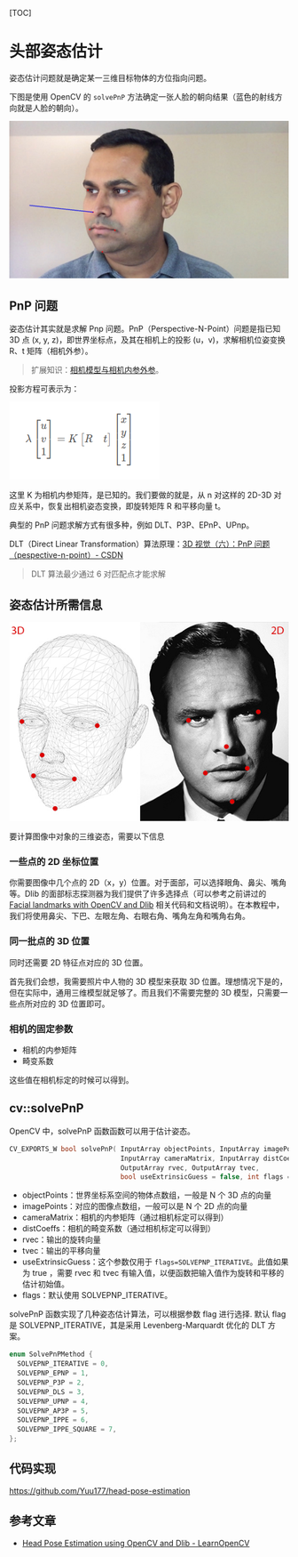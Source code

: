 [TOC]

# 头部姿态估计

姿态估计问题就是确定某一三维目标物体的方位指向问题。

下图是使用 OpenCV 的 `solvePnP` 方法确定一张人脸的朝向结果（蓝色的射线方向就是人脸的朝向）。

![face_output](./.头部姿态估计.assets/face_output.jpg)

## PnP 问题

姿态估计其实就是求解 Pnp 问题。PnP（Perspective-N-Point）问题是指已知 3D 点 (x, y, z)，即世界坐标点，及其在相机上的投影 (u，v)，求解相机位姿变换 R、t 矩阵（相机外参）。

> 扩展知识：[相机模型与相机内参外参](https://github.com/Yuu177/learn/blob/main/%E8%AE%A1%E7%AE%97%E6%9C%BA%E8%A7%86%E8%A7%89/%E7%9B%B8%E6%9C%BA%E6%A8%A1%E5%9E%8B%E4%B8%8E%E7%9B%B8%E6%9C%BA%E5%86%85%E5%8F%82%E5%A4%96%E5%8F%82.md)。

投影方程可表示为：

![PnP问题](.头部姿态估计.assets/PnP问题.png)

这里 K 为相机内参矩阵，是已知的。我们要做的就是，从 n 对这样的 2D-3D 对应关系中，恢复出相机姿态变换，即旋转矩阵 R 和平移向量 t。

典型的 PnP 问题求解方式有很多种，例如 DLT、P3P、EPnP、UPnp。

DLT（Direct Linear Transformation）算法原理：[3D 视觉（六）：PnP 问题（pespective-n-point）- CSDN](https://blog.csdn.net/Twilight737/article/details/121978577?ops_request_misc=%257B%2522request%255Fid%2522%253A%2522167629844716800217032541%2522%252C%2522scm%2522%253A%252220140713.130102334.pc%255Fall.%2522%257D&request_id=167629844716800217032541&biz_id=0&utm_medium=distribute.pc_search_result.none-task-blog-2~all~first_rank_ecpm_v1~rank_v31_ecpm-1-121978577-null-null.142^v73^insert_down2,201^v4^add_ask,239^v1^insert_chatgpt&utm_term=3D%20%E8%A7%86%E8%A7%89%EF%BC%88%E5%85%AD%EF%BC%89%EF%BC%9APnP%20%E9%97%AE%E9%A2%98%EF%BC%88pespective-n-point&spm=1018.2226.3001.4187)

> DLT 算法最少通过 6 对匹配点才能求解

## 姿态估计所需信息

![Requirements for Head Pose Estimation](.头部姿态估计.assets/pose-estimation-requirements-opencv.jpg)

要计算图像中对象的三维姿态，需要以下信息

### 一些点的 2D 坐标位置

你需要图像中几个点的 2D（x，y）位置。对于面部，可以选择眼角、鼻尖、嘴角等。Dlib 的面部标志探测器为我们提供了许多选择点（可以参考之前讲过的 [Facial landmarks with OpenCV and Dlib](https://github.com/Yuu177/facial-landmarks) 相关代码和文档说明）。在本教程中，我们将使用鼻尖、下巴、左眼左角、右眼右角、嘴角左角和嘴角右角。

### 同一批点的 3D 位置

同时还需要 2D 特征点对应的 3D 位置。

首先我们会想，我需要照片中人物的 3D 模型来获取 3D 位置。理想情况下是的，但在实际中，通用三维模型就足够了。而且我们不需要完整的 3D 模型，只需要一些点所对应的 3D 位置即可。

### 相机的固定参数

- 相机的内参矩阵
- 畸变系数

这些值在相机标定的时候可以得到。

## cv::solvePnP

OpenCV 中，solvePnP 函数函数可以用于估计姿态。

```c++
CV_EXPORTS_W bool solvePnP( InputArray objectPoints, InputArray imagePoints,
                            InputArray cameraMatrix, InputArray distCoeffs,
                            OutputArray rvec, OutputArray tvec,
                            bool useExtrinsicGuess = false, int flags = SOLVEPNP_ITERATIVE );
```

- objectPoints：世界坐标系空间的物体点数组，一般是 N 个 3D 点的向量
- imagePoints：对应的图像点数组，一般可以是 N 个 2D 点的向量
- cameraMatrix：相机的内参矩阵（通过相机标定可以得到）
- distCoeffs：相机的畸变系数（通过相机标定可以得到）
- rvec：输出的旋转向量
- tvec：输出的平移向量
- useExtrinsicGuess：这个参数仅用于 `flags=SOLVEPNP_ITERATIVE`。此值如果为 true ，需要 rvec 和 tvec 有输入值，以便函数把输入值作为旋转和平移的估计初始值。
- flags：默认使用 SOLVEPNP_ITERATIVE。

solvePnP 函数实现了几种姿态估计算法，可以根据参数 flag 进行选择. 默认 flag 是 SOLVEPNP_ITERATIVE，其是采用 Levenberg-Marquardt 优化的 DLT 方案。

```c++
enum SolvePnPMethod {
  SOLVEPNP_ITERATIVE = 0,
  SOLVEPNP_EPNP = 1,
  SOLVEPNP_P3P = 2,
  SOLVEPNP_DLS = 3,
  SOLVEPNP_UPNP = 4,
  SOLVEPNP_AP3P = 5,
  SOLVEPNP_IPPE = 6,
  SOLVEPNP_IPPE_SQUARE = 7,
};
```

## 代码实现

https://github.com/Yuu177/head-pose-estimation

## 参考文章

- [Head Pose Estimation using OpenCV and Dlib - LearnOpenCV](https://learnopencv.com/head-pose-estimation-using-opencv-and-dlib/)
